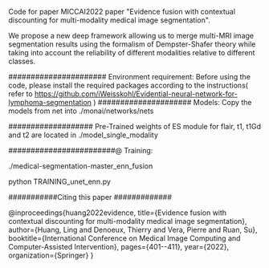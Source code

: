 Code for  paper MICCAI2022 paper "Evidence fusion with contextual discounting for multi-modality medical image segmentation".


We propose a new deep framework allowing us to merge multi-MRI image segmentation results using the formalism of Dempster-Shafer theory while taking into account the reliability of different modalities relative to different classes.

######################
Environment requirement: 
Before using the code, please install the required packages according to the instructions( refer to https://github.com/iWeisskohl/Evidential-neural-network-for-lymphoma-segmentation )
#####################
Models:
Copy the models from net  into ./monai/networks/nets

###################
Pre-Trained weights of ES module for flair, t1, t1Gd and t2 are located in ./model_single_modality

########################@
 Training: 
 
 ./medical-segmentation-master_enn_fusion
 
python TRAINING_unet_enn.py

###########Citing this paper #############

@inproceedings{huang2022evidence,
  title={Evidence fusion with contextual discounting for multi-modality medical image segmentation},
  author={Huang, Ling and Denoeux, Thierry and Vera, Pierre and Ruan, Su},
  booktitle={International Conference on Medical Image Computing and Computer-Assisted Intervention},
  pages={401--411},
  year={2022},
  organization={Springer}
}

